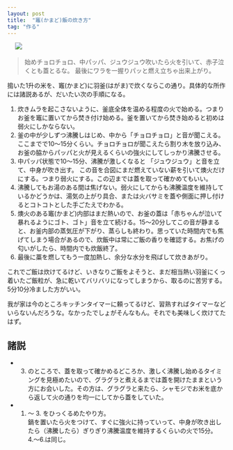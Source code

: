 ```yaml
---
layout: post
title:  "竈(かまど)飯の炊き方"
tag: "作る"
---
```

　
![](http://farm8.staticflickr.com/7366/12358201524_a7616faa59.jpg)
 

> 始めチョロチョロ、中パッパ、ジュウジュウ吹いたら火を引いて、赤子泣くとも蓋とるな。 最後にワラを一握りパッと燃え立ちゃ出来上がり。 

搗いた1升の米を、竈(かまど)に羽釜(はがま)で炊くならこの通り。具体的な所作には諸説あるが、だいたい次の手順になる。


1. 炊きムラを起こさないように、釜底全体を温める程度の火で始める。つまりお釜を竈に置いてから焚き付け始める。釜を置いてから焚き始めると初めは弱火にしかならない。
2. 釜の中が少しずつ沸騰しはじめ、中から「チョロチョロ」と音が聞こえる。ここまでで10～15分くらい。チョロチョロが聞こえたら割り木を放り込み、お釜の脇からパッパと火が見えるくらいの強火にしてしっかり沸騰させる。
3. 中パッパ状態で10～15分、沸騰が激しくなると 「ジュウジュウ」と音を立て、中身が吹き出す。 この音を合図にまだ燃えていない薪を引いて燠火だけにする。つまり弱火にする。この辺までは蓋を取って確かめてもいい。
4. 沸騰してもお湯のある間は焦げない。弱火にしてからも沸騰温度を維持しているかどうかは、湯気の上がり具合、または火バサミを蓋や側面に押し付けるとコトコトとした手ごたえでわかる。
5. 燠火のある竈(かまど)内部はまだ熱いので、お釜の蓋は「赤ちゃんが泣いて暴れるようにゴト、ゴト」音を立て続ける。15～20分してこの音が静まると、お釜内部の蒸気圧が下がり、蒸らしも終わり。思っていた時間内でも焦げてしまう場合があるので、炊飯中は常にご飯の香りを確認する。お焦げの匂いがしたら、時間内でも炊飯終了。
6. 最後に藁を燃してもう一度加熱し、余分な水分を飛ばして炊きあがり。

これでご飯は炊けてるけど、いきなりご飯をよそうと、まだ相当熱い羽釜にくっ着いたご飯粒が、急に乾いてバリバリになってしまうから、取るのに苦労する。5分10分冷ました方がいい。

我が家は今のところキッチンタイマーに頼ってるけど、習熟すればタイマーなどいらないんだろうな。なかったでしょがそんなもん。それでも美味しく炊けてたはず。

## 諸説
+ 3. のところで、蓋を取って確かめるどころか、激しく沸騰し始めるタイミングを見極めたいので、グラグラと煮えるまでは蓋を開けたままという方にお会いした。その方は、グラグラと来たら、シャモジでお米を底から返して火の通りを均一にしてから蓋をしていた。
+ 1. ～ 3. をひっくるめたやり方。<br>鍋を置いたら火をつけて、すぐに強火に持っていって、中身が吹き出したら（沸騰したら）ぎりぎり沸騰温度を維持するくらいの火で15分。<br>4.～6.は同じ。
